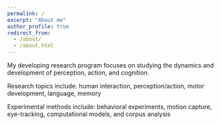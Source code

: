 ```yaml
---
permalink: /
excerpt: "About me"
author_profile: true
redirect_from: 
  - /about/
  - /about.html
---
```





My developing research program focuses on studying the dynamics and development of perception, action, and cognition.

Research topics include: human interaction, perception/action, motor development, language, memory

Experimental methods include: behavioral experiments, motion capture, eye-tracking, computational models, and corpus analysis 
